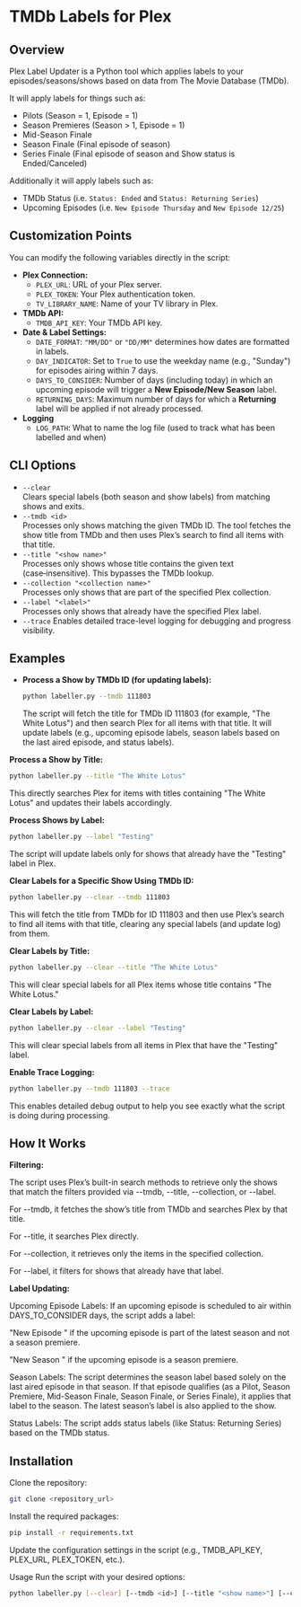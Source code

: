 # TMDb Labels for Plex

## Overview
Plex Label Updater is a Python tool which applies labels to your episodes/seasons/shows based on data from The Movie Database (TMDb).

It will apply labels for things such as:
- Pilots (Season = 1, Episode = 1)
- Season Premieres (Season > 1, Episode = 1)
- Mid-Season Finale
- Season Finale (Final episode of season)
- Series Finale (Final episode of season and Show status is Ended/Canceled)

Additionally it will apply labels such as:
- TMDb Status (i.e. `Status: Ended` and `Status: Returning Series`)
- Upcoming Episodes (i.e. `New Episode Thursday` and `New Episode 12/25`)

## Customization Points
You can modify the following variables directly in the script:
- **Plex Connection:**  
  - `PLEX_URL`: URL of your Plex server.  
  - `PLEX_TOKEN`: Your Plex authentication token.  
  - `TV_LIBRARY_NAME`: Name of your TV library in Plex.
- **TMDb API:**  
  - `TMDB_API_KEY`: Your TMDb API key.
- **Date & Label Settings:**  
  - `DATE_FORMAT`: `"MM/DD"` or `"DD/MM"` determines how dates are formatted in labels.  
  - `DAY_INDICATOR`: Set to `True` to use the weekday name (e.g., "Sunday") for episodes airing within 7 days.  
  - `DAYS_TO_CONSIDER`: Number of days (including today) in which an upcoming episode will trigger a **New Episode/New Season** label.
  - `RETURNING_DAYS`: Maximum number of days for which a **Returning _<date>_** label will be applied if not already processed.
- **Logging**
  - `LOG_PATH`: What to name the log file (used to track what has been labelled and when)

## CLI Options
- `--clear`  
  Clears special labels (both season and show labels) from matching shows and exits.
- `--tmdb <id>`  
  Processes only shows matching the given TMDb ID. The tool fetches the show title from TMDb and then uses Plex’s search to find all items with that title.
- `--title "<show name>"`  
  Processes only shows whose title contains the given text (case‑insensitive). This bypasses the TMDb lookup.
- `--collection "<collection name>"`  
  Processes only shows that are part of the specified Plex collection.
- `--label "<label>"`  
  Processes only shows that already have the specified Plex label.
- `--trace`
  Enables detailed trace-level logging for debugging and progress visibility.

## Examples
- **Process a Show by TMDb ID (for updating labels):**
  ```bash
  python labeller.py --tmdb 111803
  ```

  The script will fetch the title for TMDb ID 111803 (for example, "The White Lotus") and then search Plex for all items with that title. It will update labels (e.g., upcoming episode labels, season labels based on the last aired episode, and status labels).

**Process a Show by Title:**

  ```bash
  python labeller.py --title "The White Lotus"
  ```
  
  This directly searches Plex for items with titles containing "The White Lotus" and updates their labels accordingly.

**Process Shows by Label:**
  ```bash
  python labeller.py --label "Testing"
  ```
  The script will update labels only for shows that already have the "Testing" label in Plex.

**Clear Labels for a Specific Show Using TMDb ID:**

  ```bash
  python labeller.py --clear --tmdb 111803
  ```

  This will fetch the title from TMDb for ID 111803 and then use Plex’s search to find all items with that title, clearing any special labels (and update log) from them.

**Clear Labels by Title:**

  ```bash
  python labeller.py --clear --title "The White Lotus"
  ```
  
  This will clear special labels for all Plex items whose title contains "The White Lotus."

**Clear Labels by Label:**

  ```bash
  python labeller.py --clear --label "Testing"
  ```

  This will clear special labels from all items in Plex that have the "Testing" label.

**Enable Trace Logging:**

  ```bash
  python labeller.py --tmdb 111803 --trace
  ```

  This enables detailed debug output to help you see exactly what the script is doing during processing.

## How It Works

**Filtering:**

The script uses Plex’s built-in search methods to retrieve only the shows that match the filters provided via --tmdb, --title, --collection, or --label.

For --tmdb, it fetches the show’s title from TMDb and searches Plex by that title.

For --title, it searches Plex directly.

For --collection, it retrieves only the items in the specified collection.

For --label, it filters for shows that already have that label.

**Label Updating:**

Upcoming Episode Labels:
If an upcoming episode is scheduled to air within DAYS_TO_CONSIDER days, the script adds a label:

"New Episode <date>" if the upcoming episode is part of the latest season and not a season premiere.

"New Season <date>" if the upcoming episode is a season premiere.

Season Labels:
The script determines the season label based solely on the last aired episode in that season. If that episode qualifies (as a Pilot, Season Premiere, Mid-Season Finale, Season Finale, or Series Finale), it applies that label to the season. The latest season’s label is also applied to the show.

Status Labels:
The script adds status labels (like Status: Returning Series) based on the TMDb status.


## Installation

Clone the repository:

  ```bash
  git clone <repository_url>
  ```

Install the required packages:

  ```bash
  pip install -r requirements.txt
  ```

Update the configuration settings in the script (e.g., TMDB_API_KEY, PLEX_URL, PLEX_TOKEN, etc.).

Usage
Run the script with your desired options:

  ```bash
  python labeller.py [--clear] [--tmdb <id>] [--title "<show name>"] [--collection "<collection>"] [--label "<label>"] [--trace]
  ```